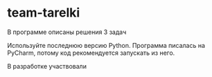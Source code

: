 # team-tarelki

В программе описаны решения 3 задач

Используйте последнюю версию Python. Программа писалась на PyCharm, потому код рекомендуется запускать из него.

В разработке участвовали
